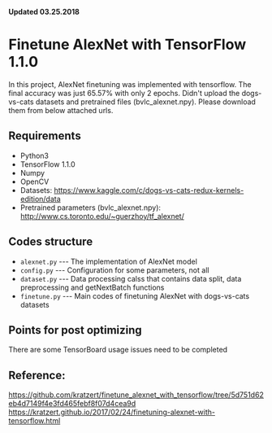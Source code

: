 **Updated 03.25.2018**

# Finetune AlexNet with TensorFlow 1.1.0
In this project, AlexNet finetuning was implemented with tensorflow. The final accuracy was just 65.57% with only 2 epochs. Didn't upload the dogs-vs-cats datasets and pretrained files (bvlc_alexnet.npy). Please download them from below attached urls.

## Requirements
- Python3
- TensorFlow 1.1.0
- Numpy
- OpenCV
- Datasets: https://www.kaggle.com/c/dogs-vs-cats-redux-kernels-edition/data
- Pretrained parameters (bvlc_alexnet.npy): http://www.cs.toronto.edu/~guerzhoy/tf_alexnet/

## Codes structure
- `alexnet.py` --- The implementation of AlexNet model
- `config.py` --- Configuration for some parameters, not all
- `dataset.py` --- Data processing calss that contains data split, data preprocessing and getNextBatch functions
- `finetune.py` --- Main codes of finetuning AlexNet with dogs-vs-cats datasets

## Points for post optimizing
There are some TensorBoard usage issues need to be completed

## Reference:
https://github.com/kratzert/finetune_alexnet_with_tensorflow/tree/5d751d62eb4d7149f4e3fd465febf8f07d4cea9d
https://kratzert.github.io/2017/02/24/finetuning-alexnet-with-tensorflow.html

